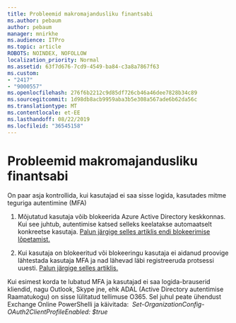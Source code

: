```yaml
---
title: Probleemid makromajandusliku finantsabi
ms.author: pebaum
author: pebaum
manager: mnirkhe
ms.audience: ITPro
ms.topic: article
ROBOTS: NOINDEX, NOFOLLOW
localization_priority: Normal
ms.assetid: 63f7d676-7cd9-4549-ba84-c3a8a7867f63
ms.custom:
- "2417"
- "9000557"
ms.openlocfilehash: 276f6b2212c9d85df726cb46a46dee7828b34c89
ms.sourcegitcommit: 1d98db8acb9959aba3b5e308a567ade6b62da56c
ms.translationtype: MT
ms.contentlocale: et-EE
ms.lasthandoff: 08/22/2019
ms.locfileid: "36545158"
---
```

# <a name="issues-with-mfa"></a>Probleemid makromajandusliku finantsabi
On paar asja kontrollida, kui kasutajad ei saa sisse logida, kasutades mitme teguriga autentimine (MFA)

1. Mõjutatud kasutaja võib blokeerida Azure Active Directory keskkonnas. Kui see juhtub, autentimise katsed selleks keelatakse automaatselt konkreetse kasutaja. [Palun järgige selles artiklis endi blokeerimise lõpetamist.](https://docs.microsoft.com/azure/active-directory/authentication/howto-mfa-mfasettings#block-and-unblock-users)

2. Kui kasutaja on blokeeritud või blokeeringu kasutaja ei aidanud proovige lähtestada kasutaja MFA ja nad lähevad läbi registreeruda protsessi uuesti. [Palun järgige selles artiklis.](https://docs.microsoft.com/azure/active-directory/authentication/howto-mfa-userdevicesettings#require-users-to-provide-contact-methods-again)

Kui esimest korda te lubatud MFA ja kasutajad ei saa logida-brauserid kliendid, nagu Outlook, Skype jne, ehk ADAL (Active Directory autentimise Raamatukogu) on sisse lülitatud tellimuse O365. Sel juhul peate ühendust Exchange Online PowerShelli ja käivitada:  *Set-OrganizationConfig-OAuth2ClientProfileEnabled: $true*